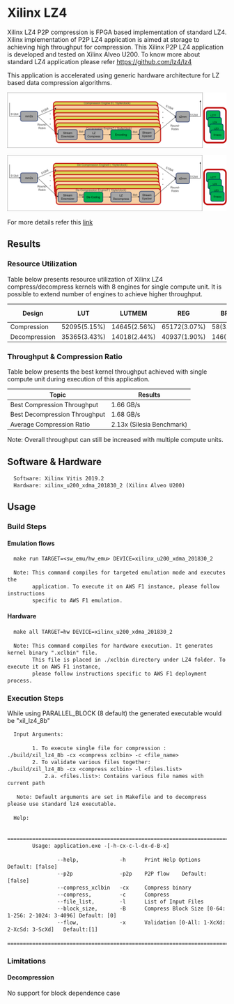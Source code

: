 # Xilinx LZ4  

Xilinx LZ4 P2P compression is FPGA based implementation of standard LZ4. 
Xilinx implementation of P2P LZ4 application is aimed at storage to achieving high throughput for compression.
This Xilinx P2P LZ4 application is developed and tested on Xilinx Alveo U200. To know
more about standard LZ4 application please refer https://github.com/lz4/lz4

This application is accelerated using generic hardware architecture for LZ based data compression algorithms.

![LZx compress select](../../../common/img/lzx_comp.png) <br />

![LZx decompress select](../../../common/img/lzx_decomp.png) <br />

For more details refer this [link](https://gitenterprise.xilinx.com/heeran/xil_lz4/blob/master/README.md)


## Results

### Resource Utilization <br />

Table below presents resource utilization of Xilinx LZ4 compress/decompress
kernels with 8 engines for single compute unit. It is possible to extend number of engines to achieve higher throughput.


| Design | LUT | LUTMEM | REG | BRAM | URAM| DSP | Fmax (MHz) |
| --------------- | --- | ------ | --- | ---- | --- | -----| -----|
| Compression     | 52095(5.15%) | 14645(2.56%)|65172(3.07%)|58(3.20%) | 48(5.00%)|1(0.01%)|274|
| Decompression     | 35365(3.43%) | 14018(2.44%)|40937(1.90%)|146(7.93%)|0|1(0.01%)|299|


### Throughput & Compression Ratio

Table below presents the best kernel throughput achieved with single compute unit during execution of this application.

| Topic| Results| 
|-------|--------|
|Best Compression Throughput|1.66 GB/s|
|Best Decompression Throughput| 1.68 GB/s |
|Average Compression Ratio| 2.13x (Silesia Benchmark)|

Note: Overall throughput can still be increased with multiple compute units.

## Software & Hardware

```
  Software: Xilinx Vitis 2019.2
  Hardware: xilinx_u200_xdma_201830_2 (Xilinx Alveo U200)
```
 
## Usage


### Build Steps

#### Emulation flows
```
  make run TARGET=<sw_emu/hw_emu> DEVICE=xilinx_u200_xdma_201830_2
  
  Note: This command compiles for targeted emulation mode and executes the
        application. To execute it on AWS F1 instance, please follow instructions
        specific to AWS F1 emulation.
```
#### Hardware

```
  make all TARGET=hw DEVICE=xilinx_u200_xdma_201830_2

  Note: This command compiles for hardware execution. It generates kernel binary ".xclbin" file. 
        This file is placed in ./xclbin directory under LZ4 folder. To execute it on AWS F1 instance, 
        please follow instructions specific to AWS F1 deployment process.

```

### Execution Steps

While using PARALLEL_BLOCK (8 default) the generated executable would be
"xil_lz4_8b"

```
  Input Arguments: 
    
        1. To execute single file for compression :  ./build/xil_lz4_8b -cx <compress xclbin> -c <file_name>
        2. To validate various files together:       ./build/xil_lz4_8b -cx <compress xclbin> -l <files.list>
            2.a. <files.list>: Contains various file names with current path    
        
   Note: Default arguments are set in Makefile and to decompress please use standard lz4 executable.

  Help:

        ===============================================================================================
        Usage: application.exe -[-h-cx-c-l-dx-d-B-x]

                --help,             -h      Print Help Options   Default: [false]
                --p2p               -p2p    P2P flow    Default:[false]
                --compress_xclbin   -cx     Compress binary
                --compress,         -c      Compress
                --file_list,        -l      List of Input Files
                --block_size,       -B      Compress Block Size [0-64: 1-256: 2-1024: 3-4096] Default: [0]
                --flow,             -x      Validation [0-All: 1-XcXd: 2-XcSd: 3-ScXd]   Default:[1]
        ===============================================================================================

```


### Limitations

#### Decompression

No support for block dependence case




